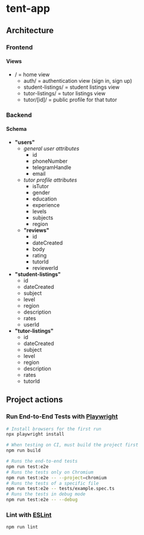 # tent-app

## Architecture

### Frontend

#### Views

- / = home view
  - auth/ = authentication view (sign in, sign up)
  - student-listings/ = student listings view
  - tutor-listings/ = tutor listings view
  - tutor/\[id\]/ = public profile for that tutor

### Backend

#### Schema

- **"users"**
  - _general user attributes_
    - id
    - phoneNumber
    - telegramHandle
    - email
  - _tutor profile attributes_
    - isTutor
    - gender
    - education
    - experience
    - levels
    - subjects
    - region
  - **"reviews"**
    - id
    - dateCreated
    - body
    - rating
    - tutorId
    - reviewerId
- **"student-listings"**
  - id
  - dateCreated
  - subject
  - level
  - region
  - description
  - rates
  - userId
- **"tutor-listings"**
  - id
  - dateCreated
  - subject
  - level
  - region
  - description
  - rates
  - tutorId

## Project actions

### Run End-to-End Tests with [Playwright](https://playwright.dev)

```sh
# Install browsers for the first run
npx playwright install

# When testing on CI, must build the project first
npm run build

# Runs the end-to-end tests
npm run test:e2e
# Runs the tests only on Chromium
npm run test:e2e -- --project=chromium
# Runs the tests of a specific file
npm run test:e2e -- tests/example.spec.ts
# Runs the tests in debug mode
npm run test:e2e -- --debug
```

### Lint with [ESLint](https://eslint.org/)

```sh
npm run lint
```
